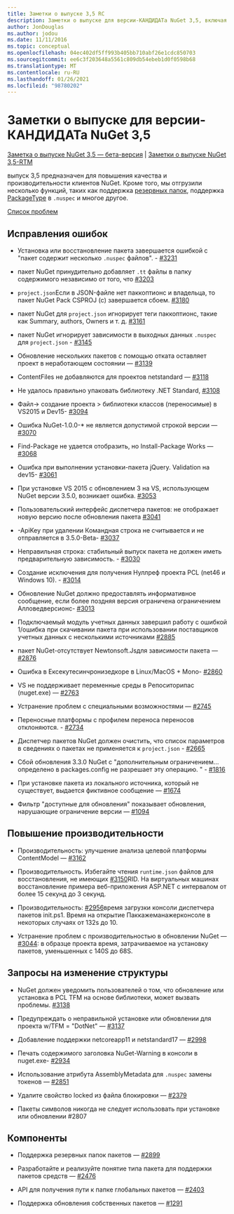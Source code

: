 ```yaml
---
title: Заметки о выпуске 3,5 RC
description: Заметки о выпуске для версии-КАНДИДАТа NuGet 3,5, включая известные проблемы, исправления ошибок, добавленные функции и DCR.
author: JonDouglas
ms.author: jodou
ms.date: 11/11/2016
ms.topic: conceptual
ms.openlocfilehash: 04ec402df5ff993b405bb710abf26e1cdc850703
ms.sourcegitcommit: ee6c3f203648a5561c809db54ebeb1d0f0598b68
ms.translationtype: MT
ms.contentlocale: ru-RU
ms.lasthandoff: 01/26/2021
ms.locfileid: "98780202"
---
```

# <a name="nuget-35-rc-release-notes"></a>Заметки о выпуске для версии-КАНДИДАТа NuGet 3,5

[Заметка о выпуске NuGet 3,5 — бета-версия](../release-notes/nuget-3.5-Beta2.md)  |  [Заметки о выпуске NuGet 3,5-RTM](../release-notes/nuget-3.5-RTM.md)

выпуск 3,5 предназначен для повышения качества и производительности клиентов NuGet. Кроме того, мы отгрузили несколько функций, таких как поддержка [резервных папок](https://github.com/NuGet/Home/issues/2899), поддержка [PackageType](https://github.com/NuGet/Home/issues/2476) в `.nuspec` и многое другое.

[Список проблем](https://github.com/NuGet/Home/issues?q=is%3Aissue+is%3Aclosed+milestone%3A%223.5%20RC")

## <a name="bug-fixes"></a>Исправления ошибок

* Установка или восстановление пакета завершается ошибкой с "пакет содержит несколько `.nuspec` файлов". - [#3231](https://github.com/NuGet/Home/issues/3231)

* пакет NuGet принудительно добавляет `.tt` файлы в папку содержимого независимо от того, что [#3203](https://github.com/NuGet/Home/issues/3203)

* `project.json`Если в JSON-файле нет паккоптионс и владельца, то пакет NuGet Pack CSPROJ (с) завершается сбоем. [#3180](https://github.com/NuGet/Home/issues/3180)

* пакет NuGet для `project.json` игнорирует теги паккоптионс, такие как Summary, authors, Owners и т. д. [#3161](https://github.com/NuGet/Home/issues/3161)

* пакет NuGet игнорирует зависимости в выходных данных `.nuspec` для `project.json`  -  [#3145](https://github.com/NuGet/Home/issues/3145)

* Обновление нескольких пакетов с помощью отката оставляет проект в неработающем состоянии — [#3139](https://github.com/NuGet/Home/issues/3139)

* ContentFiles не добавляются для проектов netstandard — [#3118](https://github.com/NuGet/Home/issues/3118)

* Не удалось правильно упаковать библиотеку .NET Standard, [#3108](https://github.com/NuGet/Home/issues/3108)

* Файл-> создание проекта > библиотеки классов (переносимые) в VS2015 и Dev15- [#3094](https://github.com/NuGet/Home/issues/3094)

* Ошибка NuGet-1.0.0-* не является допустимой строкой версии — [#3070](https://github.com/NuGet/Home/issues/3070)

* Find-Package не удается отобразить, но Install-Package Works — [#3068](https://github.com/NuGet/Home/issues/3068)

* Ошибка при выполнении установки-пакета jQuery. Validation на dev15- [#3061](https://github.com/NuGet/Home/issues/3061)

* При установке VS 2015 с обновлением 3 на VS, использующем NuGet версии 3.5.0, возникает ошибка. [#3053](https://github.com/NuGet/Home/issues/3053)

* Пользовательский интерфейс диспетчера пакетов: не отображает новую версию после обновления пакета [#3041](https://github.com/NuGet/Home/issues/3041)

* -ApiKey при удалении Командная строка не считывается и не отправляется в 3.5.0-Beta- [#3037](https://github.com/NuGet/Home/issues/3037)

* Неправильная строка: стабильный выпуск пакета не должен иметь предварительную зависимость. - [#3030](https://github.com/NuGet/Home/issues/3030)

* Создание исключения для получения Нуллреф проекта PCL (net46 и Windows 10). - [#3014](https://github.com/NuGet/Home/issues/3014)

* Обновление NuGet должно предоставлять информативное сообщение, если более поздняя версия ограничена ограничением Алловедверсионс- [#3013](https://github.com/NuGet/Home/issues/3013)

* Подключаемый модуль учетных данных завершил работу с ошибкой 1/ошибка при скачивании пакета при использовании поставщиков учетных данных с несколькими источниками [#2885](https://github.com/NuGet/Home/issues/2885)

* пакет NuGet-отсутствует Newtonsoft.Jsдля зависимости пакета — [#2876](https://github.com/NuGet/Home/issues/2876)

* Ошибка в Ексекутесинчронизедкоре в Linux/MacOS + Mono- [#2860](https://github.com/NuGet/Home/issues/2860)

* VS не поддерживает переменные среды в Репоситорипас (nuget.exe) — [#2763](https://github.com/NuGet/Home/issues/2763)

* Устранение проблем с специальными возможностями — [#2745](https://github.com/NuGet/Home/issues/2745)

* Переносные платформы с профилем переноса переносов отклоняются. - [#2734](https://github.com/NuGet/Home/issues/2734)

* Диспетчер пакетов NuGet должен очистить, что список параметров в сведениях о пакетах не применяется к `project.json`  -  [#2665](https://github.com/NuGet/Home/issues/2665)

* Сбой обновления 3.3.0 NuGet с "дополнительным ограничением... определено в packages.config не разрешает эту операцию. " - [#1816](https://github.com/NuGet/Home/issues/1816)

* При установке пакета из локального источника, который не существует, выдается фиктивное сообщение — [#1674](https://github.com/NuGet/Home/issues/1674)

* Фильтр "доступные для обновления" показывает обновления, нарушающие ограничение версии — [#1094](https://github.com/NuGet/Home/issues/1094)

## <a name="performance-improvements"></a>Повышение производительности

* Производительность: улучшение анализа целевой платформы ContentModel — [#3162](https://github.com/NuGet/Home/issues/3162)

* Производительность. Избегайте чтения `runtime.json` файлов для восстановления, не имеющих [#3150](https://github.com/NuGet/Home/issues/3150)RID. На виртуальных машинах восстановление примера веб-приложения ASP.NET с интервалом от более 15 секунд до 3 секунд.

* Производительность: [#2956](https://github.com/NuGet/Home/issues/2956)время загрузки консоли диспетчера пакетов init.ps1. Время на открытие Паккажеманажерконсоле в некоторых случаях от 132s до 10.

* Устранение проблем с производительностью в обновлении NuGet — [#3044](https://github.com/NuGet/Home/issues/3044): в образце проекта время, затрачиваемое на установку пакетов, уменьшенных с 140S до 68S.

## <a name="dcrs"></a>Запросы на изменение структуры

* NuGet должен уведомить пользователей о том, что обновление или установка в PCL TFM на основе библиотеки, может вызвать проблемы. [#3138](https://github.com/NuGet/Home/issues/3138)

* Предупреждать о неправильной установке или обновлении для проекта w/TFM = "DotNet" — [#3137](https://github.com/NuGet/Home/issues/3137)

* Добавление поддержки netcoreapp11 и netstandard17 — [#2998](https://github.com/NuGet/Home/issues/2998)

* Печать содержимого заголовка NuGet-Warning в консоли в nuget.exe- [#2934](https://github.com/NuGet/Home/issues/2934)

* Использование атрибута AssemblyMetadata для `.nuspec` замены токенов — [#2851](https://github.com/NuGet/Home/issues/2851)

* Удалите свойство locked из файла блокировки — [#2379](https://github.com/NuGet/Home/issues/2379)

* Пакеты символов никогда не следует использовать при установке или обновлении #2807

## <a name="features"></a>Компоненты

* Поддержка резервных папок пакетов — [#2899](https://github.com/NuGet/Home/issues/2899)

* Разработайте и реализуйте понятие типа пакета для поддержки пакетов средств — [#2476](https://github.com/NuGet/Home/issues/2476)

* API для получения пути к папке глобальных пакетов — [#2403](https://github.com/NuGet/Home/issues/2403)

* Поддержка обновления собственных пакетов — [#1291](https://github.com/NuGet/Home/issues/1291)
